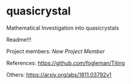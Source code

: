 # quasicrystal
Mathematical Investigation into quasicrystals


Readme!!!


Project members: *New Project Member* 

References:
https://github.com/fogleman/Tiling


Others:
https://arxiv.org/abs/1811.03792v1
